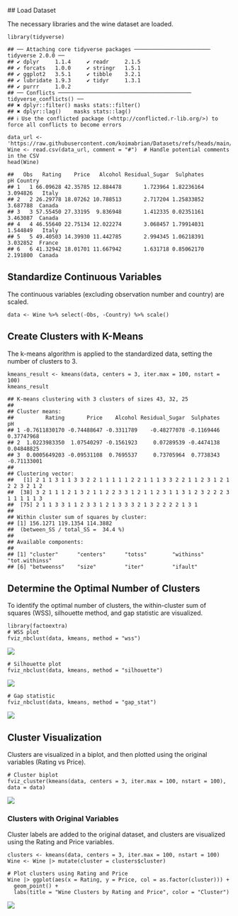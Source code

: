 \## Load Dataset

The necessary libraries and the wine dataset are loaded.

    library(tidyverse)

    ## ── Attaching core tidyverse packages ──────────────────────── tidyverse 2.0.0 ──
    ## ✔ dplyr     1.1.4     ✔ readr     2.1.5
    ## ✔ forcats   1.0.0     ✔ stringr   1.5.1
    ## ✔ ggplot2   3.5.1     ✔ tibble    3.2.1
    ## ✔ lubridate 1.9.3     ✔ tidyr     1.3.1
    ## ✔ purrr     1.0.2     
    ## ── Conflicts ────────────────────────────────────────── tidyverse_conflicts() ──
    ## ✖ dplyr::filter() masks stats::filter()
    ## ✖ dplyr::lag()    masks stats::lag()
    ## ℹ Use the conflicted package (<http://conflicted.r-lib.org/>) to force all conflicts to become errors

    data_url <- 'https://raw.githubusercontent.com/koimabrian/Datasets/refs/heads/main/Wine.csv'
    Wine <- read.csv(data_url, comment = "#")  # Handle potential comments in the CSV
    head(Wine)

    ##   Obs   Rating    Price   Alcohol Residual_Sugar  Sulphates       pH Country
    ## 1   1 66.09628 42.35785 12.884478       1.723964 1.82236164 3.094826   Italy
    ## 2   2 26.29778 18.07262 10.788513       2.717204 1.25833852 3.687788  Canada
    ## 3   3 57.55450 27.33195  9.836948       1.412335 0.02351161 3.463087  Canada
    ## 4   4 46.55640 22.75134 12.022274       3.068457 1.79914031 1.544849   Italy
    ## 5   5 49.40503 14.39930 11.442785       2.994345 1.06218391 3.032852  France
    ## 6   6 41.32942 18.01701 11.667942       1.631718 0.85062170 2.191800  Canada

## Standardize Continuous Variables

The continuous variables (excluding observation number and country) are
scaled.

    data <- Wine %>% select(-Obs, -Country) %>% scale()

## Create Clusters with K-Means

The k-means algorithm is applied to the standardized data, setting the
number of clusters to 3.

    kmeans_result <- kmeans(data, centers = 3, iter.max = 100, nstart = 100)
    kmeans_result

    ## K-means clustering with 3 clusters of sizes 43, 32, 25
    ## 
    ## Cluster means:
    ##          Rating       Price    Alcohol Residual_Sugar  Sulphates          pH
    ## 1 -0.7611830170 -0.74488647 -0.3311789    -0.48277078 -0.1169446  0.37747968
    ## 2  1.0223983350  1.07540297 -0.1561923     0.07289539 -0.4474138  0.04848825
    ## 3  0.0005649203 -0.09531108  0.7695537     0.73705964  0.7738343 -0.71133001
    ## 
    ## Clustering vector:
    ##   [1] 2 1 1 3 1 1 3 3 2 2 1 1 1 1 1 2 2 1 1 1 3 3 2 2 1 1 2 3 1 2 1 2 2 3 2 1 2
    ##  [38] 3 2 1 1 1 2 1 3 2 1 1 2 2 3 3 1 2 1 1 2 3 1 1 3 1 2 3 2 2 2 3 1 1 1 1 1 3
    ##  [75] 2 1 1 3 3 1 1 2 3 3 1 2 1 3 3 3 2 1 3 2 2 2 2 1 3 1
    ## 
    ## Within cluster sum of squares by cluster:
    ## [1] 156.1271 119.1354 114.3882
    ##  (between_SS / total_SS =  34.4 %)
    ## 
    ## Available components:
    ## 
    ## [1] "cluster"      "centers"      "totss"        "withinss"     "tot.withinss"
    ## [6] "betweenss"    "size"         "iter"         "ifault"

## Determine the Optimal Number of Clusters

To identify the optimal number of clusters, the within-cluster sum of
squares (WSS), silhouette method, and gap statistic are visualized.

    library(factoextra)
    # WSS plot
    fviz_nbclust(data, kmeans, method = "wss")

![](README_files/figure-markdown_strict/optimal-cluster-number-1.png)

    # Silhouette plot
    fviz_nbclust(data, kmeans, method = "silhouette")

![](README_files/figure-markdown_strict/optimal-cluster-number-2.png)

    # Gap statistic
    fviz_nbclust(data, kmeans, method = "gap_stat")

![](README_files/figure-markdown_strict/optimal-cluster-number-3.png)

## Cluster Visualization

Clusters are visualized in a biplot, and then plotted using the original
variables (Rating vs Price).

    # Cluster biplot
    fviz_cluster(kmeans(data, centers = 3, iter.max = 100, nstart = 100), data = data)

![](README_files/figure-markdown_strict/cluster-biplot-1.png)

### Clusters with Original Variables

Cluster labels are added to the original dataset, and clusters are
visualized using the Rating and Price variables.

    clusters <- kmeans(data, centers = 3, iter.max = 100, nstart = 100)
    Wine <- Wine |> mutate(cluster = clusters$cluster)

    # Plot clusters using Rating and Price
    Wine |> ggplot(aes(x = Rating, y = Price, col = as.factor(cluster))) + 
      geom_point() + 
      labs(title = "Wine Clusters by Rating and Price", color = "Cluster")

![](README_files/figure-markdown_strict/original-variable-clusters-1.png)
